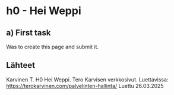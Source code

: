 # h0 - Hei Weppi

## a) First task

Was to create this page and submit it.

## Lähteet
Karvinen T. H0 Hei Weppi. Tero Karvisen verkkosivut. Luettavissa: https://terokarvinen.com/palvelinten-hallinta/ Luettu 26.03.2025
